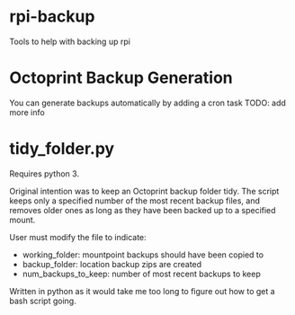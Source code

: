 # rpi-backup
Tools to help with backing up rpi

# Octoprint Backup Generation
You can generate backups automatically by adding a cron task
TODO: add more info

# tidy_folder.py

Requires python 3.

Original intention was to keep an Octoprint backup folder tidy.  The script
keeps only a specified number of the most recent backup files, and removes
older ones as long as they have been backed up to a specified mount. 

User must modify the file to indicate:

- working_folder: mountpoint backups should have been copied to
- backup_folder: location backup zips are created
- num_backups_to_keep: number of most recent backups to keep

Written in python as it would take me too long to figure out how to 
get a bash script going.

